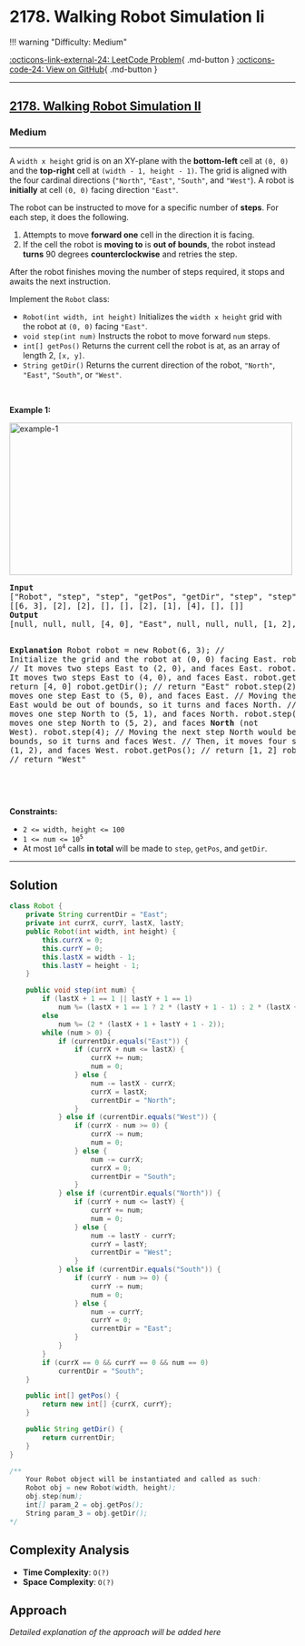 # 2178. Walking Robot Simulation Ii

!!! warning "Difficulty: Medium"

[:octicons-link-external-24: LeetCode Problem](https://leetcode.com/problems/walking-robot-simulation-ii/){ .md-button }
[:octicons-code-24: View on GitHub](https://github.com/RAJ8664/Leetcode/tree/master/2178-walking-robot-simulation-ii){ .md-button }

---

<h2><a href="https://leetcode.com/problems/walking-robot-simulation-ii">2178. Walking Robot Simulation II</a></h2><h3>Medium</h3><hr><p>A <code>width x height</code> grid is on an XY-plane with the <strong>bottom-left</strong> cell at <code>(0, 0)</code> and the <strong>top-right</strong> cell at <code>(width - 1, height - 1)</code>. The grid is aligned with the four cardinal directions (<code>&quot;North&quot;</code>, <code>&quot;East&quot;</code>, <code>&quot;South&quot;</code>, and <code>&quot;West&quot;</code>). A robot is <strong>initially</strong> at cell <code>(0, 0)</code> facing direction <code>&quot;East&quot;</code>.</p>

<p>The robot can be instructed to move for a specific number of <strong>steps</strong>. For each step, it does the following.</p>

<ol>
	<li>Attempts to move <strong>forward one</strong> cell in the direction it is facing.</li>
	<li>If the cell the robot is <strong>moving to</strong> is <strong>out of bounds</strong>, the robot instead <strong>turns</strong> 90 degrees <strong>counterclockwise</strong> and retries the step.</li>
</ol>

<p>After the robot finishes moving the number of steps required, it stops and awaits the next instruction.</p>

<p>Implement the <code>Robot</code> class:</p>

<ul>
	<li><code>Robot(int width, int height)</code> Initializes the <code>width x height</code> grid with the robot at <code>(0, 0)</code> facing <code>&quot;East&quot;</code>.</li>
	<li><code>void step(int num)</code> Instructs the robot to move forward <code>num</code> steps.</li>
	<li><code>int[] getPos()</code> Returns the current cell the robot is at, as an array of length 2, <code>[x, y]</code>.</li>
	<li><code>String getDir()</code> Returns the current direction of the robot, <code>&quot;North&quot;</code>, <code>&quot;East&quot;</code>, <code>&quot;South&quot;</code>, or <code>&quot;West&quot;</code>.</li>
</ul>

<p>&nbsp;</p>
<p><strong class="example">Example 1:</strong></p>
<img alt="example-1" src="https://assets.leetcode.com/uploads/2021/10/09/example-1.png" style="width: 498px; height: 268px;" />
<pre>
<strong>Input</strong>
[&quot;Robot&quot;, &quot;step&quot;, &quot;step&quot;, &quot;getPos&quot;, &quot;getDir&quot;, &quot;step&quot;, &quot;step&quot;, &quot;step&quot;, &quot;getPos&quot;, &quot;getDir&quot;]
[[6, 3], [2], [2], [], [], [2], [1], [4], [], []]
<strong>Output</strong>
[null, null, null, [4, 0], &quot;East&quot;, null, null, null, [1, 2], &quot;West&quot;]

<strong>Explanation</strong>
Robot robot = new Robot(6, 3); // Initialize the grid and the robot at (0, 0) facing East.
robot.step(2);  // It moves two steps East to (2, 0), and faces East.
robot.step(2);  // It moves two steps East to (4, 0), and faces East.
robot.getPos(); // return [4, 0]
robot.getDir(); // return &quot;East&quot;
robot.step(2);  // It moves one step East to (5, 0), and faces East.
                // Moving the next step East would be out of bounds, so it turns and faces North.
                // Then, it moves one step North to (5, 1), and faces North.
robot.step(1);  // It moves one step North to (5, 2), and faces <strong>North</strong> (not West).
robot.step(4);  // Moving the next step North would be out of bounds, so it turns and faces West.
                // Then, it moves four steps West to (1, 2), and faces West.
robot.getPos(); // return [1, 2]
robot.getDir(); // return &quot;West&quot;

</pre>

<p>&nbsp;</p>
<p><strong>Constraints:</strong></p>

<ul>
	<li><code>2 &lt;= width, height &lt;= 100</code></li>
	<li><code>1 &lt;= num &lt;= 10<sup>5</sup></code></li>
	<li>At most <code>10<sup>4</sup></code> calls <strong>in total</strong> will be made to <code>step</code>, <code>getPos</code>, and <code>getDir</code>.</li>
</ul>


---

## Solution

```java
class Robot {
    private String currentDir = "East";
    private int currX, currY, lastX, lastY;
    public Robot(int width, int height) {
        this.currX = 0;
        this.currY = 0;
        this.lastX = width - 1;
        this.lastY = height - 1;
    }

    public void step(int num) {
        if (lastX + 1 == 1 || lastY + 1 == 1)
            num %= (lastX + 1 == 1 ? 2 * (lastY + 1 - 1) : 2 * (lastX + 1 - 1));
        else
            num %= (2 * (lastX + 1 + lastY + 1 - 2));
        while (num > 0) {
            if (currentDir.equals("East")) {
                if (currX + num <= lastX) {
                    currX += num;
                    num = 0;
                } else {
                    num -= lastX - currX;
                    currX = lastX;
                    currentDir = "North";
                }
            } else if (currentDir.equals("West")) {
                if (currX - num >= 0) {
                    currX -= num;
                    num = 0;
                } else {
                    num -= currX;
                    currX = 0;
                    currentDir = "South";
                }
            } else if (currentDir.equals("North")) {
                if (currY + num <= lastY) {
                    currY += num;
                    num = 0;
                } else {
                    num -= lastY - currY;
                    currY = lastY;
                    currentDir = "West";
                }
            } else if (currentDir.equals("South")) {
                if (currY - num >= 0) {
                    currY -= num;
                    num = 0;
                } else {
                    num -= currY;
                    currY = 0;
                    currentDir = "East";
                }
            }
        }
        if (currX == 0 && currY == 0 && num == 0)
            currentDir = "South";
    }

    public int[] getPos() {
        return new int[] {currX, currY};
    }

    public String getDir() {
        return currentDir;
    }
}

/**
    Your Robot object will be instantiated and called as such:
    Robot obj = new Robot(width, height);
    obj.step(num);
    int[] param_2 = obj.getPos();
    String param_3 = obj.getDir();
*/
```

## Complexity Analysis

- **Time Complexity**: `O(?)`
- **Space Complexity**: `O(?)`

## Approach

*Detailed explanation of the approach will be added here*

